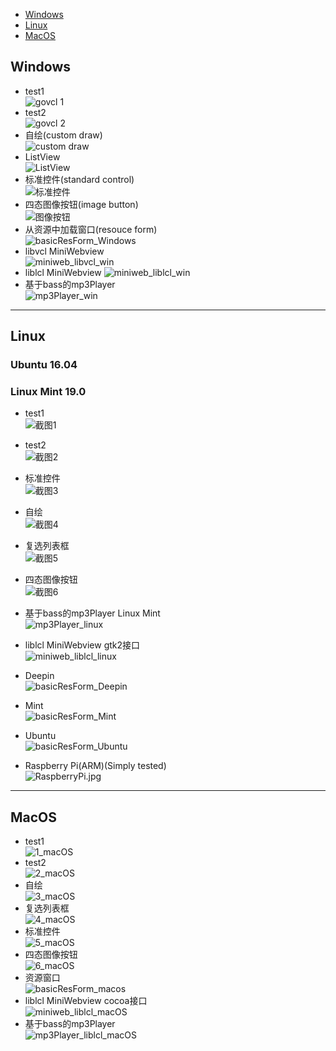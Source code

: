 
* [Windows](#Windows)
* [Linux](#Linux)
* [MacOS](#MacOS)


## Windows

* test1  
![govcl 1](/assets/images/screenshots/govcl-win-1.jpg)     
* test2  
![govcl 2](/assets/images/screenshots/govcl-win-2.jpg)      
* 自绘(custom draw)    
![custom draw](/assets/images/screenshots/draw-win.jpg)  
* ListView   
![ListView](/assets/images/screenshots/listview.jpg)  
* 标准控件(standard control)    
![标准控件](/assets/images/screenshots/std.jpg)   
* 四态图像按钮(image button)  
![图像按钮](/assets/images/screenshots/imagebutton.jpg)    
* 从资源中加载窗口(resouce form)   
![basicResForm_Windows](/assets/images/screenshots/basicResForm_windows.jpg)   
* libvcl MiniWebview   
![miniweb_libvcl_win](/assets/images/screenshots/miniweb_libvcl_win.jpg) 
* liblcl MiniWebview 
![miniweb_liblcl_win](/assets/images/screenshots/miniweb_liblcl_win.jpg) 
* 基于bass的mp3Player  
![mp3Player_win](/assets/images/screenshots/mp3Player_win.jpg) 

---
## Linux
### Ubuntu 16.04   
### Linux Mint 19.0   

* test1  
![截图1](/assets/images/screenshots/1_linux.png)  
* test2  
![截图2](/assets/images/screenshots/2_linux.jpg)  
* 标准控件  
![截图3](/assets/images/screenshots/3_linux.jpg)   
* 自绘  
![截图4](/assets/images/screenshots/4_linux.jpg)  
* 复选列表框  
![截图5](/assets/images/screenshots/5_linux.jpg)  
* 四态图像按钮  
![截图6](/assets/images/screenshots/6_linux.jpg)  
* 基于bass的mp3Player Linux Mint  
![mp3Player_linux](/assets/images/screenshots/mp3Player_linux.jpg) 


* liblcl MiniWebview gtk2接口  
![miniweb_liblcl_linux](/assets/images/screenshots/miniweb_liblcl_linux.jpg) 

* Deepin  
![basicResForm_Deepin](/assets/images/screenshots/basicResForm_linux_deepin.jpg)  
* Mint  
![basicResForm_Mint](/assets/images/screenshots/basicResForm_linux_mint.jpg)  
* Ubuntu  
![basicResForm_Ubuntu](/assets/images/screenshots/basicResForm_linux_ubuntu.jpg)  

* Raspberry Pi(ARM)(Simply tested)  
![RaspberryPi.jpg](/assets/images/screenshots/RaspberryPi.jpg)

---
## MacOS

* test1  
![1_macOS](/assets/images/screenshots/1_macOS.jpg)  
* test2   
![2_macOS](/assets/images/screenshots/2_macOS.jpg)  
* 自绘   
![3_macOS](/assets/images/screenshots/3_macOS.jpg)   
* 复选列表框    
![4_macOS](/assets/images/screenshots/4_macOS.jpg)  
* 标准控件   
![5_macOS](/assets/images/screenshots/5_macOS.jpg)  
* 四态图像按钮  
![6_macOS](/assets/images/screenshots/6_macOS.jpg)  
* 资源窗口    
![basicResForm_macos](/assets/images/screenshots/basicResForm_macos.jpg)  
* liblcl MiniWebview cocoa接口  
![miniweb_liblcl_macOS](/assets/images/screenshots/miniweb_liblcl_macOS_cocoa.jpg) 
* 基于bass的mp3Player  
![mp3Player_liblcl_macOS](/assets/images/screenshots/mp3Player_liblcl_macOS.jpg) 